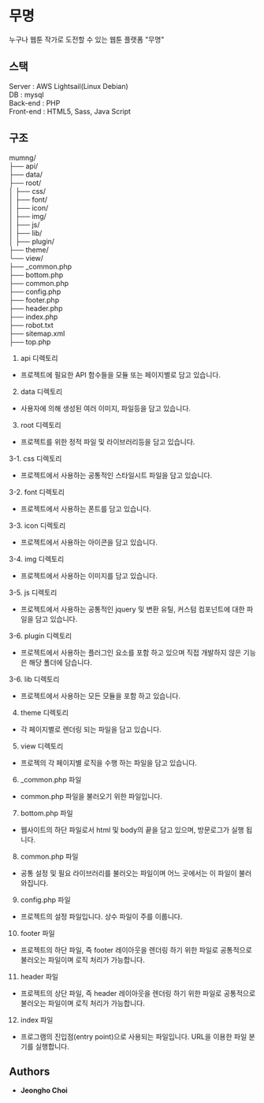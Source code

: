 # 무명

누구나 웹툰 작가로 도전할 수 있는 웹툰 플랫폼 "무명"

## 스택

Server          : AWS Lightsail(Linux Debian)</br>
DB              : mysql</br>
Back-end        : PHP</br>
Front-end       : HTML5, Sass, Java Script</br>

## 구조

mumng/</br>
├── api/</br>
├── data/</br>
├── root/</br>
│   ├── css/</br>
│   ├── font/</br>
│   ├── icon/</br>
│   ├── img/</br>
│   ├── js/</br>
│   ├── lib/</br>
│   ├── plugin/</br>
├── theme/</br>
└── view/</br>
├── _common.php</br>
├── bottom.php</br>
├── common.php</br>
├── config.php</br>
├── footer.php</br>
├── header.php</br>
├── index.php</br>
├── robot.txt</br>
├── sitemap.xml</br>
├── top.php</br>

1. api 디렉토리
- 프로젝트에 필요한 API 함수들을 모듈 또는 페이지별로 담고 있습니다.

2. data 디렉토리
- 사용자에 의해 생성된 여러 이미지, 파일등을 담고 있습니다.

3. root 디렉토리
- 프로젝트를 위한 정적 파일 및 라이브러리등을 담고 있습니다.

3-1. css 디렉토리
- 프로젝트에서 사용하는 공통적인 스타일시트 파일을 담고 있습니다.

3-2. font 디렉토리
- 프로젝트에서 사용하는 폰트를 담고 있습니다.

3-3. icon 디렉토리
- 프로젝트에서 사용하는 아이콘을 담고 있습니다.

3-4. img 디렉토리
- 프로젝트에서 사용하는 이미지를 담고 있습니다.

3-5. js 디렉토리
- 프로젝트에서 사용하는 공통적인 jquery 및 변환 유틸, 커스텀 컴포넌트에 대한 파일을 담고 있습니다.

3-6. plugin 디렉토리
- 프로젝트에서 사용하는 플러그인 요소를 포함 하고 있으며 직접 개발하지 않은 기능은 해당 폴더에 담습니다.

3-6. lib 디렉토리
- 프로젝트에서 사용하는 모든 모듈을 포함 하고 있습니다.

4. theme 디렉토리
- 각 페이지별로 렌더링 되는 파일을 담고 있습니다.

5. view 디렉토리
- 프로젝의 각 페이지별 로직을 수행 하는 파일을 담고 있습니다.

6. _common.php 파일
- common.php 파일을 불러오기 위한 파일입니다.

7. bottom.php 파일
- 웹사이트의 하단 파일로서 html 및 body의 끝을 담고 있으며, 방문로그가 실행 됩니다.

8. common.php 파일
- 공통 설정 및 필요 라이브러리를 불러오는 파일이며 어느 곳에서는 이 파일이 불러와집니다.

9. config.php 파일
- 프로젝트의 설정 파일입니다. 상수 파일이 주를 이룹니다.

10. footer 파일
- 프로젝트의 하단 파일, 즉 footer 레이아웃을 렌더링 하기 위한 파일로 공통적으로 불러오는 파일이며 로직 처리가 가능합니다.

11. header 파일
- 프로젝트의 상단 파일, 즉 header 레이아웃을 렌더링 하기 위한 파일로 공통적으로 불러오는 파일이며 로직 처리가 가능합니다.

12. index 파일
- 프로그램의 진입점(entry point)으로 사용되는 파일입니다. URL을 이용한 파일 분기를 실행합니다.

## Authors

* **Jeongho Choi**
